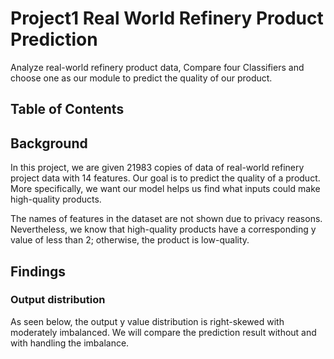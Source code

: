 # Project1 Real World Refinery Product Prediction
Analyze real-world refinery product data, Compare four Classifiers and choose one as our module to predict the quality of our product.
## Table of Contents

## Background
In this project, we are given 21983 copies of data of real-world refinery project data with 14 features. Our goal is to predict the quality of a product. More specifically, we want our model helps us find what inputs could make high-quality products. 

The names of features in the dataset are not shown due to privacy reasons. Nevertheless, we know that high-quality products have a corresponding y value of less than 2; otherwise, the product is low-quality.

## Findings
### Output distribution
As seen below, the output y value distribution is right-skewed with moderately imbalanced. We will compare the prediction result without and with handling the imbalance.
